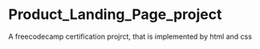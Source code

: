 # Product_Landing_Page_project
A freecodecamp certification projrct, that is implemented by html and css
